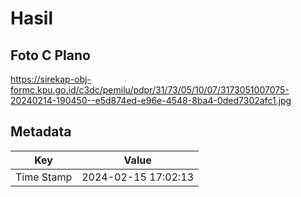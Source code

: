 # Hasil

## Foto C Plano

https://sirekap-obj-formc.kpu.go.id/c3dc/pemilu/pdpr/31/73/05/10/07/3173051007075-20240214-190450--e5d874ed-e96e-4548-8ba4-0ded7302afc1.jpg


## Metadata

| Key        | Value               |
| ---------- | ------------------- |
| Time Stamp | 2024-02-15 17:02:13 |



